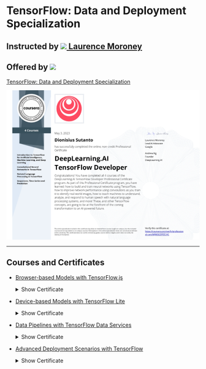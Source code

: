 # TensorFlow: Data and Deployment Specialization

## Instructed by [<img src="https://github.com/williamcwi/DeepLearning.AI-TensorFlow-Developer-Professional-Certificate/blob/master/misc/img/laurence_moroney.png" width="20"/> Laurence Moroney](https://laurencemoroney.com/about.html)
## Offered by [<img src="https://github.com/williamcwi/DeepLearning.AI-TensorFlow-Developer-Professional-Certificate/blob/master/misc/img/deeplearning_logo.png" width="200"/>](https://www.deeplearning.ai)

[TensorFlow: Data and Deployment Specialization](https://www.coursera.org/specializations/tensorflow-data-and-deployment)

[<img src="https://github.com/dionmkls/DeepLearning.AI-TensorFlow-Developer-Professional-Certificate/blob/main/misc/certificates/Specialization.jpg" />](https://coursera.org/verify/professional-cert/MJMSEZFPZCHC)

---

## Courses and Certificates
  - [Browser-based Models with TensorFlow.js](https://github.com/dionmkls/tensorflow-data-deployment-coursera/tree/main/C1_Browser-based-TF-JS) <details>
    <summary>Show Certificate</summary><p>

      [<img src="https://github.com/dionmkls/DeepLearning.AI-TensorFlow-Developer-Professional-Certificate/blob/main/misc/certificates/C1.jpg"/>](https://coursera.org/verify/M6RUFFXHVLWG)

  </p></details>

  - [Device-based Models with TensorFlow Lite](https://github.com/dionmkls/tensorflow-data-deployment-coursera/tree/main/C2_Device-based-TF-lite) <details>
    <summary>Show Certificate</summary><p>

      [<img src="https://github.com/dionmkls/tensorflow-data-deployment-coursera/blob/main/misc/certificates/C2.jpg"/>]
  (https://coursera.org/verify/56CND8VFQ28K)

  </p></details>

  - [Data Pipelines with TensorFlow Data Services](https://github.com/dionmkls/tensorflow-data-deployment-coursera/tree/main/C3_Data-pipelines) <details>
    <summary>Show Certificate</summary><p>

      [<img src="https://github.com/dionmkls/DeepLearning.AI-TensorFlow-Developer-Professional-Certificate/blob/main/misc/certificates/C3.jpg"/>](https://coursera.org/verify/QRJKZNM7WRN7)

  </p></details>

  - [Advanced Deployment Scenarios with TensorFlow](https://github.com/dionmkls/tensorflow-data-deployment-coursera/tree/main/C4_Advanced-deployment) <details>
    <summary>Show Certificate</summary><p>

      [<img src="https://github.com/dionmkls/DeepLearning.AI-TensorFlow-Developer-Professional-Certificate/blob/main/misc/certificates/C4.jpg"/>](https://coursera.org/verify/47NGRB98MC3S)

  </p></details>
